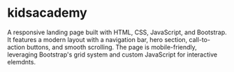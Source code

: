 # kidsacademy
A responsive landing page built with HTML, CSS, JavaScript, and Bootstrap. It features a modern layout with a navigation bar, hero section, call-to-action buttons, and smooth scrolling. The page is mobile-friendly, leveraging Bootstrap's grid system and custom JavaScript for interactive elemdnts.
